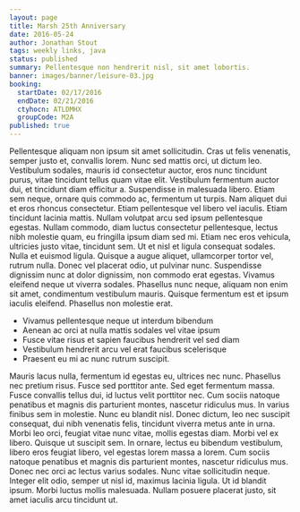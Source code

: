 ```yaml
---
layout: page
title: Marsh 25th Anniversary
date: 2016-05-24
author: Jonathan Stout
tags: weekly links, java
status: published
summary: Pellentesque non hendrerit nisl, sit amet lobortis.
banner: images/banner/leisure-03.jpg
booking:
  startDate: 02/17/2016
  endDate: 02/21/2016
  ctyhocn: ATLDMHX
  groupCode: M2A
published: true
---
```

Pellentesque aliquam non ipsum sit amet sollicitudin. Cras ut felis venenatis, semper justo et, convallis lorem. Nunc sed mattis orci, ut dictum leo. Vestibulum sodales, mauris id consectetur auctor, eros nunc tincidunt purus, vitae tincidunt tellus quam vitae elit. Vestibulum fermentum auctor dui, et tincidunt diam efficitur a. Suspendisse in malesuada libero. Etiam sem neque, ornare quis commodo ac, fermentum ut turpis. Nam aliquet dui et eros rhoncus consectetur. Etiam pellentesque vel libero vel iaculis.
Etiam tincidunt lacinia mattis. Nullam volutpat arcu sed ipsum pellentesque egestas. Nullam commodo, diam luctus consectetur pellentesque, lectus nibh molestie quam, eu fringilla ipsum diam sed mi. Etiam nec eros vehicula, ultricies justo vitae, tincidunt sem. Ut et nisl et ligula consequat sodales. Nulla et euismod ligula. Quisque a augue aliquet, ullamcorper tortor vel, rutrum nulla. Donec vel placerat odio, ut pulvinar nunc. Suspendisse dignissim nunc at dolor dignissim, non commodo erat egestas. Vivamus eleifend neque ut viverra sodales. Phasellus nunc neque, aliquam non enim sit amet, condimentum vestibulum mauris. Quisque fermentum est et ipsum iaculis eleifend. Phasellus non molestie erat.

* Vivamus pellentesque neque ut interdum bibendum
* Aenean ac orci at nulla mattis sodales vel vitae ipsum
* Fusce vitae risus et sapien faucibus hendrerit vel sed diam
* Vestibulum hendrerit arcu vel erat faucibus scelerisque
* Praesent eu mi ac nunc rutrum suscipit.

Mauris lacus nulla, fermentum id egestas eu, ultrices nec nunc. Phasellus nec pretium risus. Fusce sed porttitor ante. Sed eget fermentum massa. Fusce convallis tellus dui, id luctus velit porttitor nec. Cum sociis natoque penatibus et magnis dis parturient montes, nascetur ridiculus mus. In varius finibus sem in molestie. Nunc eu blandit nisl. Donec dictum, leo nec suscipit consequat, dui nibh venenatis felis, tincidunt viverra metus ante in urna.
Morbi leo orci, feugiat vitae nunc vitae, mollis egestas diam. Morbi vel ex libero. Quisque ut suscipit sem. In ornare, lectus eu bibendum vestibulum, libero eros feugiat libero, vel egestas lorem massa a lorem. Cum sociis natoque penatibus et magnis dis parturient montes, nascetur ridiculus mus. Donec nec orci ac lectus varius sodales. Nunc vitae sollicitudin neque. Integer elit odio, semper ut nisl id, maximus lacinia ligula. Ut id blandit ipsum. Morbi luctus mollis malesuada. Nullam posuere placerat justo, sit amet iaculis arcu tincidunt ut.

